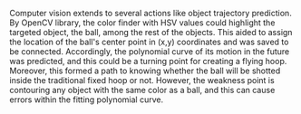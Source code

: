 Computer vision extends to several actions like object trajectory prediction. By OpenCV library, the color finder with HSV values could highlight the targeted object, the ball, among the rest of the objects. This aided to assign the location of the ball's center point in (x,y) coordinates and was saved to be connected. Accordingly, the polynomial curve of its motion in the future was predicted, and this could be a turning point for creating a flying hoop. Moreover, this formed a path to knowing whether the ball will be shotted inside the traditional fixed hoop or not. However, the weakness point is contouring any object with the same color as a ball, and this can cause errors within the fitting polynomial curve.  
